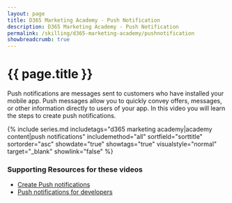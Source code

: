 ```yaml
---
layout: page
title: D365 Marketing Academy - Push Notification
description: D365 Marketing Academy - Push Notification
permalink: /skilling/d365-marketing-academy/pushnotification
showbreadcrumb: true
---
```


# {{ page.title }}


Push notifications are messages sent to customers who have installed your mobile app. Push messages allow you to quickly convey offers, messages, or other information directly to users of your app. In this video you will learn the steps to create push notifications. 

{% include series.md 
    includetags="d365 marketing academy|academy content|push notifications" 
    includemethod="all" sortfield="sorttitle" sortorder="asc" 
    showdate="true" showtags="true" 
    visualstyle="normal" target="_blank" showlink="false"
%}

### Supporting Resources for these videos

* <a href="https://learn.microsoft.com/en-us/dynamics365/marketing/real-time-marketing-push-notifications" target="_blank">Create Push notifications
* <a href="https://learn.microsoft.com/en-us/dynamics365/marketing/real-time-marketing-developer-push" target="_blank">Push notifications for developers
